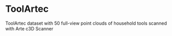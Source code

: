 # ToolArtec
ToolArtec dataset with 50 full-view point clouds of household tools scanned with Arte c3D Scanner
